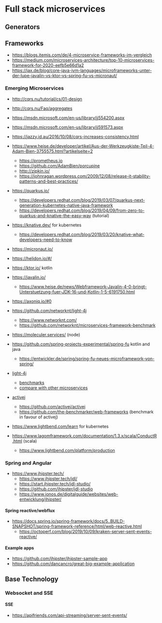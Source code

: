 # Full stack microservices

## Generators

## Frameworks

* https://blogs.itemis.com/de/4-microservice-frameworks-im-vergleich
* https://medium.com/microservices-architecture/top-10-microservices-framework-for-2020-eefb5e66d1a2
* https://jax.de/blog/core-java-jvm-languages/microframeworks-unter-der-lupe-javalin-vs-ktor-vs-spring-fu-vs-micronaut/

### Emerging Microservices

* http://cqrs.nu/tutorial/cs/01-design
* http://cqrs.nu/Faq/aggregates
* https://msdn.microsoft.com/en-us/library/jj554200.aspx
* https://msdn.microsoft.com/en-us/library/jj591573.aspx
* https://jazzy.id.au/2016/10/08/cqrs-increases-consistency.html

* https://www.heise.de/developer/artikel/Aus-der-Werkzeugkiste-Teil-4-Adam-Bien-3755575.html?artikelseite=2
  + https://prometheus.io
  + https://github.com/AdamBien/porcupine
  + http://zipkin.io/
  + https://johnragan.wordpress.com/2009/12/08/release-it-stability-patterns-and-best-practices/
* https://quarkus.io/
  + https://developers.redhat.com/blog/2019/03/07/quarkus-next-generation-kubernetes-native-java-framework
  + https://developers.redhat.com/blog/2019/04/09/from-zero-to-quarkus-and-knative-the-easy-way (tutorial)
* https://knative.dev/ for kubernetes
  + https://developers.redhat.com/blog/2019/03/20/knative-what-developers-need-to-know
* https://micronaut.io/
* https://helidon.io/#/
* https://ktor.io/ kotlin
* https://javalin.io/
  + https://www.heise.de/news/Webframework-Javalin-4-0-bringt-Unterstuetzung-fuer-JDK-16-und-Kotlin-1-5-6191750.html
* https://axoniq.io/#0
* https://github.com/networknt/light-4j
  + https://www.networknt.com/
  + https://github.com/networknt/microservices-framework-benchmark
* https://moleculer.services/ (node)
* https://github.com/spring-projects-experimental/spring-fu kotlin and java
  + https://entwickler.de/spring/spring-fu-neues-microframework-von-spring/
* [light-4j](https://www.networknt.com/)
  + [benchmarks](https://github.com/networknt/microservices-framework-benchmark)
  + [compare with other microservices](https://www.techempower.com/benchmarks/)
* [activej](https://activej.io/)
  + https://github.com/activej/activej
  + https://github.com/the-benchmarker/web-frameworks (benchmark in favour of activej)

* https://www.lightbend.com/learn for kubernetes
* https://www.lagomframework.com/documentation/1.3.x/scala/ConductR.html (scala)
  + https://www.lightbend.com/platform/production

### Spring and Angular

* https://www.jhipster.tech/
  + https://www.jhipster.tech/jdl/
  + https://start.jhipster.tech/jdl-studio/
  + https://github.com/jhipster/jdl-studio
  + https://www.ionos.de/digitalguide/websites/web-entwicklung/jhipster/

#### Spring reactive/webflux

* https://docs.spring.io/spring-framework/docs/5..BUILD-SNAPSHOT/spring-framework-reference/html/web-reactive.html
  + https://octoperf.com/blog/2019/10/09/kraken-server-sent-events-reactive/

#### Example apps

* https://github.com/jhipster/jhipster-sample-app
* https://github.com/dancancro/great-big-example-application


## Base Technology

### Websocket and SSE

#### SSE

* https://apifriends.com/api-streaming/server-sent-events/
